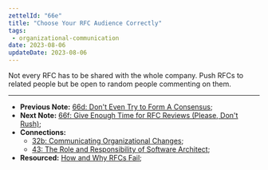 ```yaml
---
zettelId: "66e"
title: "Choose Your RFC Audience Correctly"
tags:
 - organizational-communication
date: 2023-08-06
updateDate: 2023-08-06
---
```


Not every RFC has to be shared with the whole company. Push RFCs to related people but be open to random people commenting on them.

---

- **Previous Note:** [66d: Don't Even Try to Form A Consensus](/notes/66d/);
- **Next Note:** [66f: Give Enough Time for RFC Reviews (Please, Don't Rush)](/notes/66f/);
- **Connections:**
  - [32b: Communicating Organizational Changes](/notes/32b/);
  - [43: The Role and Responsibility of Software Architect](/notes/43/);
- **Resourced:** [How and Why RFCs Fail](/how-and-why-rfcs-fail/);
